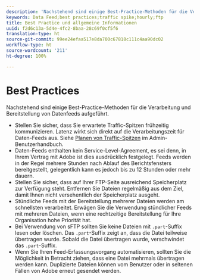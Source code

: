 ```yaml
---
description: 'Nachstehend sind einige Best-Practice-Methoden für die Verarbeitung und Bereitstellung von Datenfeeds aufgeführt. Gehen Sie dazu folgendermaßen vor '
keywords: Data Feed;best practices;traffic spike;hourly;ftp
title: Best Practice und allgemeine Informationen
uuid: f2d6c13a-5d4e-4fc2-8baa-28c69f0cf5f6
translation-type: ht
source-git-commit: 99ee24efaa517e8da700c67818c111c4aa90dc02
workflow-type: ht
source-wordcount: '211'
ht-degree: 100%

---
```



# Best Practices

Nachstehend sind einige Best-Practice-Methoden für die Verarbeitung und Bereitstellung von Datenfeeds aufgeführt. 

* Stellen Sie sicher, dass Sie erwartete Traffic-Spitzen frühzeitig kommunizieren. Latenz wirkt sich direkt auf die Verarbeitungszeit für Daten-Feeds aus. Siehe [Planen von Traffic-Spitzen](/help/admin/c-traffic-management/t-traffic-schedule-spike.md) im Admin-Benutzerhandbuch.
* Daten-Feeds enthalten kein Service-Level-Agreement, es sei denn, in Ihrem Vertrag mit Adobe ist dies ausdrücklich festgelegt. Feeds werden in der Regel mehrere Stunden nach Ablauf des Berichtsfensters bereitgestellt, gelegentlich kann es jedoch bis zu 12 Stunden oder mehr dauern.
* Stellen Sie sicher, dass auf Ihrer FTP-Seite ausreichend Speicherplatz zur Verfügung steht. Entfernen Sie Dateien regelmäßig aus dem Ziel, damit Ihnen nicht versehentlich der Speicherplatz ausgeht.
* Stündliche Feeds mit der Bereitstellung mehrerer Dateien werden am schnellsten verarbeitet. Erwägen Sie die Verwendung stündlicher Feeds mit mehreren Dateien, wenn eine rechtzeitige Bereitstellung für Ihre Organisation hohe Priorität hat.
* Bei Verwendung von sFTP sollten Sie keine Dateien mit `.part`-Suffix lesen oder löschen. Das `.part`-Suffix zeigt an, dass die Datei teilweise übertragen wurde. Sobald die Datei übertragen wurde, verschwindet das `.part`-Suffix.
* Wenn Sie Ihren Feed-Erfassungsvorgang automatisieren, sollten Sie die Möglichkeit in Betracht ziehen, dass eine Datei mehrmals übertragen werden kann. Duplizierte Dateien können vom Benutzer oder in seltenen Fällen von Adobe erneut gesendet werden.

